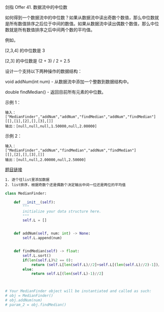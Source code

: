 剑指 Offer 41. 数据流中的中位数


如何得到一个数据流中的中位数？如果从数据流中读出奇数个数值，那么中位数就是所有数值排序之后位于中间的数值。如果从数据流中读出偶数个数值，那么中位数就是所有数值排序之后中间两个数的平均值。

例如，

[2,3,4] 的中位数是 3

[2,3] 的中位数是 (2 + 3) / 2 = 2.5

设计一个支持以下两种操作的数据结构：

void addNum(int num) - 从数据流中添加一个整数到数据结构中。

double findMedian() - 返回目前所有元素的中位数。

示例 1：
```
输入：
["MedianFinder","addNum","addNum","findMedian","addNum","findMedian"]
[[],[1],[2],[],[3],[]]
输出：[null,null,null,1.50000,null,2.00000]
```
示例 2：
```
输入：
["MedianFinder","addNum","findMedian","addNum","findMedian"]
[[],[2],[],[3],[]]
输出：[null,null,2.00000,null,2.50000]
```

[题目链接](https://leetcode-cn.com/problems/shu-ju-liu-zhong-de-zhong-wei-shu-lcof/)

```
1. 逐个往list里添加数据
2. list排序，根据奇数个还是偶数个决定输出中间一位还是两位的平均值
```

```python
class MedianFinder:

    def __init__(self):
        """
        initialize your data structure here.
        """
        self.L = []


    def addNum(self, num: int) -> None:
        self.L.append(num)


    def findMedian(self) -> float:
        self.L.sort()
        if(len(self.L)%2 == 0):
            return (self.L[len(self.L)//2]+self.L[(len(self.L)//2)-1])/2
        else:
            return self.L[(len(self.L)-1)//2]



# Your MedianFinder object will be instantiated and called as such:
# obj = MedianFinder()
# obj.addNum(num)
# param_2 = obj.findMedian()
```